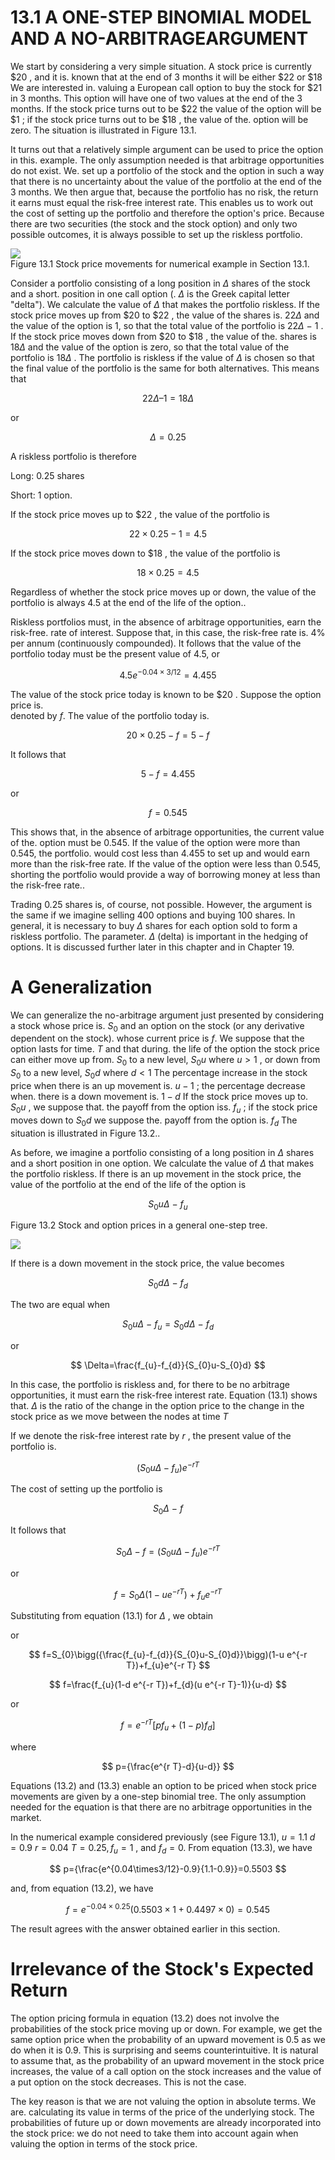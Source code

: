 # 13.1 A ONE-STEP BINOMIAL MODEL AND A NO-ARBITRAGEARGUMENT  

We start by considering a very simple situation. A stock price is currently $\$20$ , and it is. known that at the end of 3 months it will be either $\$22$ or $\$18$ We are interested in. valuing a European call option to buy the stock for $\$21$ in 3 months. This option will have one of two values at the end of the 3 months. If the stock price turns out to be $\$22$ the value of the option will be $\$1$ ; if the stock price turns out to be $\$18$ , the value of the. option will be zero. The situation is illustrated in Figure 13.1.  

It turns out that a relatively simple argument can be used to price the option in this. example. The only assumption needed is that arbitrage opportunities do not exist. We. set up a portfolio of the stock and the option in such a way that there is no uncertainty about the value of the portfolio at the end of the 3 months. We then argue that, because the portfolio has no risk, the return it earns must equal the risk-free interest rate. This enables us to work out the cost of setting up the portfolio and therefore the option's price. Because there are two securities (the stock and the stock option) and only two possible outcomes, it is always possible to set up the riskless portfolio.  

![](images/38bb7f8e8dc74666700d85811ed7ef4684d103bf4e73b02816f74942031f1670.jpg)  
Figure 13.1 Stock price movements for numerical example in Section 13.1.  

Consider a portfolio consisting of a long position in $\Delta$ shares of the stock and a short. position in one call option (. $\Delta$ is the Greek capital letter "delta"). We calculate the value of $\Delta$ that makes the portfolio riskless. If the stock price moves up from $\$20$ to $\$22$ , the value of the shares is. $22\Delta$ and the value of the option is 1, so that the total value of the portfolio is $22\Delta\:-\:1$ . If the stock price moves down from $\$20$ to $\$18$ , the value of the. shares is $18\Delta$ and the value of the option is zero, so that the total value of the portfolio is $18\Delta$ . The portfolio is riskless if the value of $\Delta$ is chosen so that the final value of the portfolio is the same for both alternatives. This means that  

$$
22\Delta\textrm{--}1=18\Delta
$$  

or  

$$
\Delta=0.25
$$  

A riskless portfolio is therefore  

Long: 0.25 shares  

Short: 1 option.  

If the stock price moves up to $\$22$ , the value of the portfolio is  

$$
22\times0.25-1=4.5
$$  

If the stock price moves down to $\$18$ , the value of the portfolio is  

$$
18\times0.25=4.5
$$  

Regardless of whether the stock price moves up or down, the value of the portfolio is always 4.5 at the end of the life of the option..  

Riskless portfolios must, in the absence of arbitrage opportunities, earn the risk-free. rate of interest. Suppose that, in this case, the risk-free rate is. $4\%$ per annum (continuously compounded). It follows that the value of the portfolio today must be the present value of 4.5, or  

$$
4.5e^{-0.04\times3/12}=4.455
$$  

The value of the stock price today is known to be $\$20$ . Suppose the option price is.   
denoted by $f.$ The value of the portfolio today is.  

$$
20\times0.25-f=5-f
$$  

It follows that  

$$
5-f=4.455
$$  

or  

$$
f=0.545
$$  

This shows that, in the absence of arbitrage opportunities, the current value of the. option must be 0.545. If the value of the option were more than 0.545, the portfolio. would cost less than 4.455 to set up and would earn more than the risk-free rate. If the value of the option were less than 0.545, shorting the portfolio would provide a way of borrowing money at less than the risk-free rate..  

Trading 0.25 shares is, of course, not possible. However, the argument is the same if we imagine selling 400 options and buying 100 shares. In general, it is necessary to buy $\Delta$ shares for each option sold to form a riskless portfolio. The parameter. $\Delta$ (delta) is important in the hedging of options. It is discussed further later in this chapter and in Chapter 19.  

# A Generalization  

We can generalize the no-arbitrage argument just presented by considering a stock whose price is. $S_{0}$ and an option on the stock (or any derivative dependent on the stock). whose current price is $f.$ We suppose that the option lasts for time. $T$ and that during. the life of the option the stock price can either move up from. $S_{0}$ to a new level, $S_{0}u$ where $u>1$ , or down from $S_{0}$ to a new level, $S_{0}d$ where $d<1$ The percentage increase in the stock price when there is an up movement is. $u-1$ ; the percentage decrease when. there is a down movement is. $1-d$ If the stock price moves up to. $S_{0}u$ , we suppose that. the payoff from the option iss. $f_{u}$ ; if the stock price moves down to $S_{0}d$ we suppose the. payoff from the option is. $f_{d}$ The situation is illustrated in Figure 13.2..  

As before, we imagine a portfolio consisting of a long position in $\Delta$ shares and a short position in one option. We calculate the value of $\Delta$ that makes the portfolio riskless. If there is an up movement in the stock price, the value of the portfolio at the end of the life of the option is  

$$
S_{0}u\Delta\mathrm{~-~}f_{u}
$$  

Figure 13.2 Stock and option prices in a general one-step tree.  

![](images/30b26acc1895528c931671080278dcdc5c6a1fba6c100201700a000efbe0699a.jpg)  

If there is a down movement in the stock price, the value becomes  

$$
S_{0}d\Delta\:-\:f_{d}
$$  

The two are equal when  

$$
S_{0}u\Delta\mathrm{~-~}f_{u}=S_{0}d\Delta\mathrm{~-~}f_{d}
$$  

or  

$$
\Delta=\frac{f_{u}-f_{d}}{S_{0}u-S_{0}d}
$$  

In this case, the portfolio is riskless and, for there to be no arbitrage opportunities, it must earn the risk-free interest rate. Equation (13.1) shows that. $\Delta$ is the ratio of the change in the option price to the change in the stock price as we move between the nodes at time $T$  

If we denote the risk-free interest rate by $r$ , the present value of the portfolio is.  

$$
(S_{0}u\Delta-f_{u})e^{-r T}
$$  

The cost of setting up the portfolio is  

$$
S_{0}\Delta\mathrm{~-~}f
$$  

It follows that  

$$
S_{0}\Delta-f=(S_{0}u\Delta-f_{u})e^{-r T}
$$  

or  

$$
f=S_{0}\Delta(1-u e^{-r T})+f_{u}e^{-r T}
$$  

Substituting from equation (13.1) for $\Delta$ , we obtain  

or  

$$
f=S_{0}\bigg({\frac{f_{u}-f_{d}}{S_{0}u-S_{0}d}}\bigg)(1-u e^{-r T})+f_{u}e^{-r T} 
$$  

$$
f=\frac{f_{u}(1-d e^{-r T})+f_{d}(u e^{-r T}-1)}{u-d}
$$  

or  

$$
f=e^{-r T}[p f_{u}+(1-p)f_{d}]
$$  

where  

$$
p={\frac{e^{r T}-d}{u-d}}
$$  

Equations (13.2) and (13.3) enable an option to be priced when stock price movements are given by a one-step binomial tree. The only assumption needed for the equation is that there are no arbitrage opportunities in the market.  

In the numerical example considered previously (see Figure 13.1), $u=1.1$ $d=0.9$ $r=0.04$ $T=0.25,f_{u}=1$ , and $f_{d}=0.$ From equation (13.3), we have  

$$
p={\frac{e^{0.04\times3/12}-0.9}{1.1-0.9}}=0.5503
$$  

and, from equation (13.2), we have  

$$
f=e^{-0.04\times0.25}(0.5503\times1+0.4497\times0)=0.545
$$  

The result agrees with the answer obtained earlier in this section.  

# Irrelevance of the Stock's Expected Return  

The option pricing formula in equation (13.2) does not involve the probabilities of the stock price moving up or down. For example, we get the same option price when the probability of an upward movement is 0.5 as we do when it is 0.9. This is surprising and seems counterintuitive. It is natural to assume that, as the probability of an upward movement in the stock price increases, the value of a call option on the stock increases and the value of a put option on the stock decreases. This is not the case.  

The key reason is that we are not valuing the option in absolute terms. We are. calculating its value in terms of the price of the underlying stock. The probabilities of future up or down movements are already incorporated into the stock price: we do not need to take them into account again when valuing the option in terms of the stock price.  
